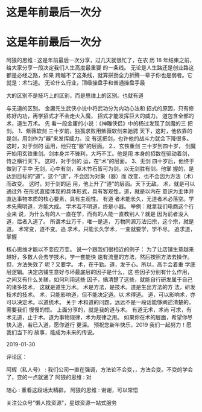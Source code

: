 # 这是年前最后一次分

# 这是年前最后一次分

阿狼的思维 : 这是年前最后一次分享，过几天就很忙了，在农 历 18 年结束之前，给大家分享一段决定我们人生高度最重要 的一条线。 无论是人生路还是创业路这都是必经之路，如果 跨越不了这条线，就算拼劲全力折腾一辈子你也是弱者。它 就是：术⇆道。 无论什么行业，顶级操盘手和普通操盘手最

大的区别不是技巧上的区别，而是思维上的区别。也就有道

与无道的区别。 金庸先生武侠小说中将武功分为内功心法和 招式的原因，只有修炼好内功，再学招式才不会走火入魔， 招式才能发挥巨大的威力。 道包含全部的术，道生万术。 先 看一段金庸的小说：《神雕侠侣》中的杨过发现了剑魔的三 把剑。 1、紫薇软剑 三十岁前，独孤求败用紫薇软剑来驰骋 天下，这时，他依靠的是剑，用剑作为“器”来发挥威力。没 有这把剑，也许他的战斗力就会下降很多。 这时，对于剑的 运用，他只在“器”的层面。 2.、玄铁重剑 三十岁到四十岁， 剑魔开始用玄铁重剑。剑本身并不锋利，大巧不工。他是用 本身的招数在驱动着剑，恃之横行天下。 这时，对于剑的 运，在“术”的层面。 3、无剑 四十岁后，他终于做到了手中 无剑，心中有剑，草木竹石皆可为剑，以无剑胜有剑。他掌 握的，是达到目标的“道”，这个“道”，不会因为对象（器）而 改变、也不会因为方法（术）而改变。 这时，对于剑的运 用，他上升了“道”的层面。天下无敌。 术，就是可以通过外 在形式直接体现的具体形式，具有客观性。道，就是以内在 意识为主体并直达事物本质的核心要素，具有主观性。 有道 者术能长久，无道者术必落空。学术先需明道，方能大成。 学术若不明道，终是小器。 举例：就拿我们电商这个行业来 说，为什么有的人一直在学，而有的人能一直教别人？就是 因为前者没入道，后者入道了。 所谓术业万千，唯一是道， 万物同源万法归宗，这个宗，就是道。 术常变，道不变。追 求术，只能长久学术，一变就要学，学不尽。 追求道，掌握

核心思维才能以不变应万变。 说一个跟我们很相近的例子： 为了让店铺生意越来越好，多数人会去学技术，学一套能快 速有流量的方法，然后按照方法去操作。但，方法失效了 呢？又要学。 术，在于勤。道，发于心。所以，高手会着重 学底层逻辑。决定店铺生意好与坏最底层的因子是什么，这 些因子分别有什么作用，之间又有什么关联，如何利用这些 因子，搞清楚了这些，就能自行研发属于自己的诸多技术， 这就是道生万术。 术是方法，是技术。道是生出方法的方 法，研发技术的技术。 术，只能影响道，但不能决定道。以 术得道。 道，可以影响术，亦可以决定术。以道统术。 关于 术和道的问题，远远不是一段话能够阐述清楚的，需要我们 慢慢的悟。 上面分享的，就是我的道与术。 有道无术，术尚 可求，有术无道，止于术。道为事物规律，术为规律之用。 如果你在术的层面，希望你尽快入道，若已入道，愿你道行 更深。 预祝您新年快乐，2019 我们一起努力！愿我们当下的 故事，能成为未来的传说。

2019-01-30

评论区：

阿辉（私人号） : 我们公司一直在强调，方法论不会变，，方法会变。不变的学会了，变的一点就通了 阿狼的思维 : 对

随心 : 重看这段话太精辟。 阿狼的思维 : 谢谢，可以常悟

关注公众号"懒人找资源"，星球资源一站式服务